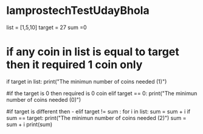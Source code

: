 # lamprostechTestUdayBhola

list = [1,5,10]
target = 27
sum =0

# if any coin in list is equal to target then it required 1 coin only
if target in list:
    print("The minimun number of coins needed (1)")
    
    
#if the target is 0 then required is 0 coin
elif target == 0:
        print("The minimun number of coins needed (0)")

#if target is different then - 
elif target != sum :
    for i in list:
        sum = sum + i
        if sum == target:
            print("The minimun number of coins needed (2)")
    sum = sum + i
    print(sum)
